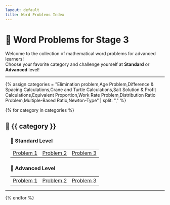 ```yaml
---
layout: default
title: Word Problems Index
---
```


# 🧠 Word Problems for Stage 3

Welcome to the collection of mathematical word problems for advanced learners!  
Choose your favorite category and challenge yourself at **Standard** or **Advanced** level!

---

{% assign categories = 
  "Elimination problem,Age Problem,Difference & Spacing Calculations,Crane and Turtle Calculations,Salt Solution & Profit Calculations,Equivalent Proportion,Work Rate Problem,Distribution Ratio Problem,Multiple-Based Ratio,Newton-Type" | split: "," %}

{% for category in categories %}
## 🔹 {{ category }}

<div style="margin-left: 1rem;">

### 🧩 Standard Level

<table>
  <tr>
    <td><a href="./{{ category }}/Standard-Level-Problem-1.md">Problem 1</a></td>
    <td><a href="./{{ category }}/Standard-Level-Problem-2.md">Problem 2</a></td>
    <td><a href="./{{ category }}/Standard-Level-Problem-3.md">Problem 3</a></td>
  </tr>
</table>

### 🚀 Advanced Level

<table>
  <tr>
    <td><a href="./{{ category }}/advanced-level-problem-1.html">Problem 1</a></td>
    <td><a href="./{{ category }}/advanced-level-problem-2.html">Problem 2</a></td>
    <td><a href="./{{ category }}/advanced-level-problem-3.html">Problem 3</a></td>
  </tr>
</table>


</div>

---

{% endfor %}
